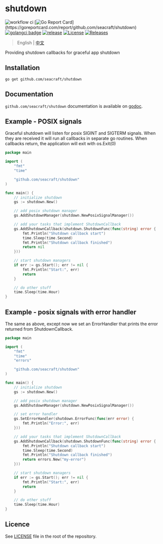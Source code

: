 # shutdown 
![workflow ci](https://github.com/seacraft/shutdown/actions/workflows/ci.yml/badge.svg)
[![Go Report Card](https://goreportcard.com/badge/github.com/seacraft/shutdown?)](https://goreportcard.com/report/github.com/seacraft/shutdown)
[![golangci badge](https://github.com/golangci/golangci-web/blob/master/src/assets/images/badge_a_plus_flat.svg)](https://golangci.com/r/github.com/seacraft/shutdown)
[![release](https://img.shields.io/github/release-pre/seacraft/shutdown.svg)](https://github.com/seacraft/shutdown/releases)
[![License](https://img.shields.io/badge/License-Apache%202.0-blue.svg)](https://github.com/seacraft/shutdown/blob/main/LICENSE)
[![Releases](https://img.shields.io/github/downloads/seacraft/shutdown/total.svg)](https://github.com/seacraft/shutdown/releases)

> English | [中文](README_zh.md)

Providing shutdown callbacks for graceful app shutdown

## Installation

```
go get github.com/seacraft/shutdown
```

## Documentation

`github.com/seacraft/shutdown` documentation is available on [godoc](http://godoc.org/github.com/seacraft/shutdown).


## Example - POSIX signals

Graceful shutdown will listen for posix SIGINT and SIGTERM signals. When they are received it will run all callbacks in separate go routines. When callbacks return, the application will exit with os.Exit(0)

```go
package main

import (
	"fmt"
	"time"

	"github.com/seacraft/shutdown"
)

func main() {
	// initialize shutdown
	gs := shutdown.New()

	// add posix shutdown manager
	gs.AddShutdownManager(shutdown.NewPosixSignalManager())

	// add your tasks that implement ShutdownCallback
	gs.AddShutdownCallback(shutdown.ShutdownFunc(func(string) error {
		fmt.Println("Shutdown callback start")
		time.Sleep(time.Second)
		fmt.Println("Shutdown callback finished")
		return nil
	}))

	// start shutdown managers
	if err := gs.Start(); err != nil {
		fmt.Println("Start:", err)
		return
	}

	// do other stuff
	time.Sleep(time.Hour)
}
```

## Example - posix signals with error handler

The same as above, except now we set an ErrorHandler that prints the error returned from ShutdownCallback.

```go
package main

import (
	"fmt"
	"time"
	"errors"

	"github.com/seacraft/shutdown"
)

func main() {
	// initialize shutdown
	gs := shutdown.New()

	// add posix shutdown manager
	gs.AddShutdownManager(shutdown.NewPosixSignalManager())

	// set error handler
	gs.SetErrorHandler(shutdown.ErrorFunc(func(err error) {
		fmt.Println("Error:", err)
	}))

	// add your tasks that implement ShutdownCallback
	gs.AddShutdownCallback(shutdown.ShutdownFunc(func(string) error {
		fmt.Println("Shutdown callback start")
		time.Sleep(time.Second)
		fmt.Println("Shutdown callback finished")
		return errors.New("my-error")
	}))

	// start shutdown managers
	if err := gs.Start(); err != nil {
		fmt.Println("Start:", err)
		return
	}

	// do other stuff
	time.Sleep(time.Hour)
}
```
## Licence 

See [LICENSE](LICENSE) file in the root of the repository.
